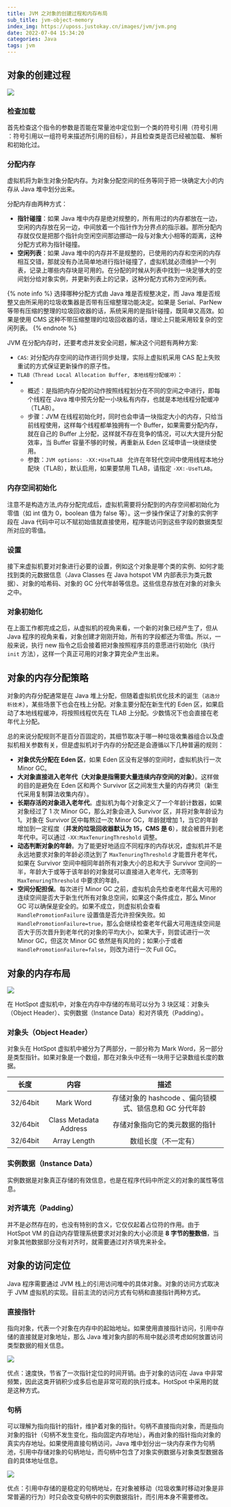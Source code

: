 ```yaml
---
title: JVM 之对象的创建过程和内存布局
sub_title: jvm-object-memory
index_img: https://uposs.justokay.cn/images/jvm/jvm.png
date: 2022-07-04 15:34:20
categories: Java
tags: jvm
---
```


## 对象的创建过程

![](https://uposs.justokay.cn/images/jvm/jvm-object-memory-01.png)

### 检查加载

首先检查这个指令的参数是否能在常量池中定位到一个类的符号引用（符号引用 ：符号引用以一组符号来描述所引用的目标），并且检查类是否已经被加载、 解析和初始化过。

### 分配内存

虚拟机将为新生对象分配内存。为对象分配空间的任务等同于把一块确定大小的内存从 Java 堆中划分出来。

分配内存由两种方式：

- **指针碰撞**：如果 Java 堆中内存是绝对规整的，所有用过的内存都放在一边，空闲的内存放在另一边，中间放着一个指针作为分界点的指示器。那所分配内存就仅仅是把那个指针向空闲空间那边挪动一段与对象大小相等的距离，这种分配方式称为指针碰撞。
- **空闲列表**：如果 Java 堆中的内存并不是规整的，已使用的内存和空闲的内存相互交错，那就没有办法简单地进行指针碰撞了，虚拟机就必须维护一个列表，记录上哪些内存块是可用的。在分配的时候从列表中找到一块足够大的空间划分给对象实例，并更新列表上的记录，这种分配方式称为空闲列表。

{% note info %}
选择哪种分配方式由 Java 堆是否规整决定，而 Java 堆是否规整又由所采用的垃圾收集器是否带有压缩整理功能决定。如果是 Serial、ParNew 等带有压缩的整理的垃圾回收器的话，系统采用的是指针碰撞，既简单又高效。如果是使用 CMS 这种不带压缩整理的垃圾回收器的话，理论上只能采用较复杂的空闲列表。
{% endnote %}

JVM 在分配内存时，还要考虑并发安全问题，解决这个问题有两种方案:

- `CAS`: 对分配内存空间的动作进行同步处理，实际上虚拟机采用 CAS 配上失败重试的方式保证更新操作的原子性。
- `TLAB（Thread Local Allocation Buffer, 本地线程分配缓冲）`：
- - 概述：是指把内存分配的动作按照线程划分在不同的空间之中进行，即每个线程在 Java 堆中预先分配一小块私有内存，也就是本地线程分配缓冲（TLAB）。
  - 步骤：JVM 在线程初始化时，同时也会申请一块指定大小的内存，只给当前线程使用，这样每个线程都单独拥有一个 Buffer，如果需要分配内存，就在自己的 Buffer 上分配，这样就不存在竞争的情况，可以大大提升分配效率，当 Buffer 容量不够的时候，再重新从 Eden 区域申请一块继续使用。
  - 参数：`JVM options: -XX:+UseTLAB ` 允许在年轻代空间中使用线程本地分配块（TLAB），默认启用，如果要禁用 TLAB，请指定 `-XX:-UseTLAB`。

### 内存空间初始化

注意不是构造方法,内存分配完成后，虚拟机需要将分配到的内存空间都初始化为零值（如 int 值为 0，boolean 值为 false 等）。这一步操作保证了对象的实例字段在 Java 代码中可以不赋初始值就直接使用，程序能访问到这些字段的数据类型所对应的零值。

### 设置

接下来虚拟机要对对象进行必要的设置，例如这个对象是哪个类的实例、如何才能找到类的元数据信息（Java Classes 在 Java hotspot VM 内部表示为类元数据）、对象的哈希码、对象的 GC 分代年龄等信息。这些信息存放在对象的对象头之中。

### 对象初始化

在上面工作都完成之后，从虚拟机的视角来看，一个新的对象已经产生了，但从 Java 程序的视角来看，对象创建才刚刚开始，所有的字段都还为零值。所以，一般来说，执行 new 指令之后会接着把对象按照程序员的意愿进行初始化（执行 `init` 方法），这样一个真正可用的对象才算完全产生出来。

## 对象的内存分配策略

对象的内存分配通常是在 Java 堆上分配，但随着虚拟机优化技术的诞生（`逃逸分析技术`），某些场景下也会在栈上分配。对象主要分配在新生代的 Eden 区，如果启动了本地线程缓冲，将按照线程优先在 TLAB 上分配。少数情况下也会直接在老年代上分配。

总的来说分配规则不是百分百固定的，其细节取决于哪一种垃圾收集器组合以及虚拟机相关参数有关，但是虚拟机对于内存的分配还是会遵循以下几种普遍的规则：

- **对象优先分配在 Eden 区**，如果 Eden 区没有足够的空间时，虚拟机执行一次 Minor GC。
- **大对象直接进入老年代（大对象是指需要大量连续内存空间的对象）**。这样做的目的是避免在 Eden 区和两个 Survivor 区之间发生大量的内存拷贝（新生代采用复制算法收集内存）。
- **长期存活的对象进入老年代**。虚拟机为每个对象定义了一个年龄计数器，如果对象经过了 1 次 Minor GC，那么对象会进入 Survivor 区，并将对象年龄设为 1。对象在 Survivor 区中每熬过一次 Minor GC，年龄就增加 1，当它的年龄增加到一定程度（**并发的垃圾回收器默认为 15，CMS 是 6**），就会被晋升到老年代中。可以通过 `-XX:MaxTenuringThreshold` 调整。
- **动态判断对象的年龄**。为了能更好地适应不同程序的内存状况，虚拟机并不是永远地要求对象的年龄必须达到了 `MaxTenuringThreshold` 才能晋升老年代，如果在 Survivor 空间中相同年龄所有对象大小的总和大于 Survivor 空间的一半，年龄大于或等于该年龄的对象就可以直接进入老年代，无须等到 `MaxTenuringThreshold` 中要求的年龄。
- **空间分配担保**。每次进行 Minor GC 之前，虚拟机会先检查老年代最大可用的连续空间是否大于新生代所有对象总空间，如果这个条件成立，那么 Minor GC 可以确保是安全的。如果不成立，则虚拟机会查看 `HandlePromotionFailure` 设置值是否允许担保失败。如 `HandlePromotionFailure=true`，那么会继续检查老年代最大可用连续空间是否大于历次晋升到老年代的对象的平均大小，如果大于，则尝试进行一次 Minor GC，但这次 Minor GC 依然是有风险的；如果小于或者 `HandlePromotionFailure=false`，则改为进行一次 Full GC。

## 对象的内存布局

![](https://uposs.justokay.cn/images/jvm/jvm-object-memory-02.png)

在 HotSpot 虚拟机中，对象在内存中存储的布局可以分为 3 块区域：对象头（Object Header）、实例数据（Instance Data）和对齐填充（Padding）。

### 对象头（Object Header）

对象头在 HotSpot 虚拟机中被分为了两部分，一部分称为 Mark Word，另一部分是类型指针。如果对象是一个数组，那在对象头中还有一块用于记录数组长度的数据。

|   长度   |          内容          |                          描述                          |
| :------: | :--------------------: | :----------------------------------------------------: |
| 32/64bit |       Mark Word        | 存储对象的 hashcode 、偏向锁模式、锁信息和 GC 分代年龄 |
| 32/64bit | Class Metadata Address |             存储对象指向它的类元数据的指针             |
| 32/64bit |      Array Length      |                  数组长度（不一定有）                  |

### 实例数据（Instance Data）

实例数据是对象真正存储的有效信息，也是在程序代码中所定义的对象的属性等信息。

### 对齐填充（Padding）

并不是必然存在的，也没有特别的含义，它仅仅起着占位符的作用。由于 HotSpot VM 的自动内存管理系统要求对对象的大小必须是 **8 字节的整数倍**，当对象其他数据部分没有对齐时，就需要通过对齐填充来补全。

## 对象的访问定位

Java 程序需要通过 JVM 栈上的引用访问堆中的具体对象。对象的访问方式取决于 JVM 虚拟机的实现。目前主流的访问方式有句柄和直接指针两种方式。

### 直接指针

指向对象，代表一个对象在内存中的起始地址。如果使用直接指针访问，引用中存储的直接就是对象地址，那么 Java 堆对象内部的布局中就必须考虑如何放置访问类型数据的相关信息。

![](https://uposs.justokay.cn/images/jvm/jvm-object-memory-03.png)

优点：速度快，节省了一次指针定位的时间开销。由于对象的访问在 Java 中非常频繁，因此这类开销积少成多后也是非常可观的执行成本。HotSpot 中采用的就是这种方式。

### 句柄

可以理解为指向指针的指针，维护着对象的指针。句柄不直接指向对象，而是指向对象的指针（句柄不发生变化，指向固定内存地址），再由对象的指针指向对象的真实内存地址。如果使用直接句柄访问，Java 堆中划分出一块内存来作为句柄池，引用中存储对象的句柄地址，而句柄中包含了对象实例数据与对象类型数据各自的具体地址信息。

![](https://uposs.justokay.cn/images/jvm/jvm-object-memory-04.png)

优点：引用中存储的是稳定的句柄地址，在对象被移动（垃圾收集时移动对象是非常普遍的行为）时只会改变句柄中的实例数据指针，而引用本身不需要修改。
